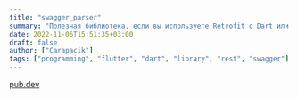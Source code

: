 ```yaml
---
title: "swagger_parser"
summary: "Полезная библиотека, если вы используете Retrofit с Dart или Kotlin"
date: 2022-11-06T15:51:35+03:00
draft: false
author: ["Carapacik"]
tags: ["programming", "flutter", "dart", "library", "rest", "swagger"]
---
```


[pub.dev](https://pub.dev/packages/swagger_parser)
